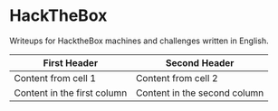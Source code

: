 # HackTheBox

Writeups for HacktheBox machines and challenges written in English.

First Header | Second Header
------------ | -------------
Content from cell 1 | Content from cell 2
Content in the first column | Content in the second column
